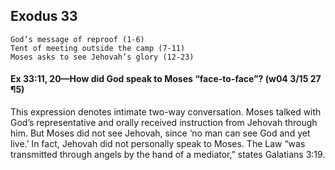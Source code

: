 ## Exodus 33

```
God’s message of reproof (1-6)
Tent of meeting outside the camp (7-11)
Moses asks to see Jehovah’s glory (12-23)
```

#### Ex 33:11, 20​—How did God speak to Moses “face-to-face”? (w04 3/15 27 ¶5)

This expression denotes intimate two-way conversation. Moses talked with God’s representative and orally received instruction from Jehovah through him. But Moses did not see Jehovah, since ‘no man can see God and yet live.’ In fact, Jehovah did not personally speak to Moses. The Law “was transmitted through angels by the hand of a mediator,” states Galatians 3:19.
